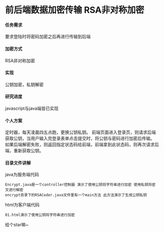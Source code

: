# 前后端数据加密传输 RSA非对称加密

#### 任务需求
要求登陆时将密码加密之后再进行传输到后端

#### 加密方式
RSA非对称加密

#### 实现
公钥加密，私钥解密

#### 研究进度
javascript与java端皆已实现

#### 个人方案
定时器，每天凌晨四五点跑，更换公钥私钥。
前端页面进入登录页，则请求后端获取公钥，当用户输入完登录表单点击提交时，将公钥与密码进行加密后传输。
如果后端解密失败，则返回指定状态码给前端，前端拿到此状态码，则再次请求后端，重新获取公钥。

#### 目录文件讲解
java为服务端代码

    Encrypt.java是一个controller控制器 演示了使用公钥将字符串进行加密 使用私钥将密文进行解密 
    encrypt目录下的RSACoder.java文件里有一个main方法 此方法演示了生成公钥私钥
html为客户端代码

    01.html演示了使用公钥将字符串进行加密
    

给个star嘛~